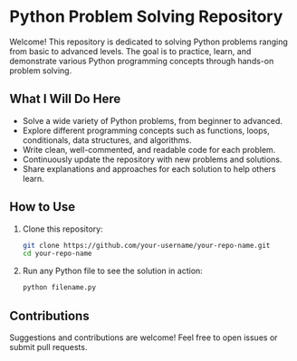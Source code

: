 # Python Problem Solving Repository

Welcome! This repository is dedicated to solving Python problems ranging from basic to advanced levels. The goal is to practice, learn, and demonstrate various Python programming concepts through hands-on problem solving.

## What I Will Do Here

- Solve a wide variety of Python problems, from beginner to advanced.
- Explore different programming concepts such as functions, loops, conditionals, data structures, and algorithms.
- Write clean, well-commented, and readable code for each problem.
- Continuously update the repository with new problems and solutions.
- Share explanations and approaches for each solution to help others learn.

## How to Use

1. Clone this repository:
    ```sh
    git clone https://github.com/your-username/your-repo-name.git
    cd your-repo-name
    ```
2. Run any Python file to see the solution in action:
    ```sh
    python filename.py
    ```

## Contributions

Suggestions and contributions are welcome! Feel free to open issues or submit pull requests.
